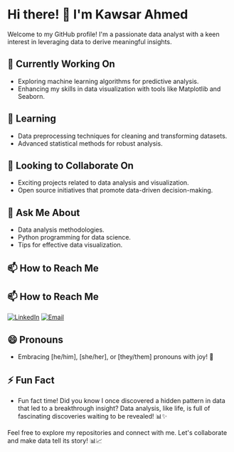 # Hi there! 👋 I'm Kawsar Ahmed

Welcome to my GitHub profile! I'm a passionate data analyst with a keen interest in leveraging data to derive meaningful insights.

## 🔭 Currently Working On

- Exploring machine learning algorithms for predictive analysis.
- Enhancing my skills in data visualization with tools like Matplotlib and Seaborn.

## 🌱 Learning

- Data preprocessing techniques for cleaning and transforming datasets.
- Advanced statistical methods for robust analysis.

## 👯 Looking to Collaborate On

- Exciting projects related to data analysis and visualization.
- Open source initiatives that promote data-driven decision-making.

## 💬 Ask Me About

- Data analysis methodologies.
- Python programming for data science.
- Tips for effective data visualization.

## 📫 How to Reach Me

## 📫 How to Reach Me

[![LinkedIn](https://img.shields.io/badge/LinkedIn-Connect-blue?style=for-the-badge&logo=linkedin)](https://www.linkedin.com/in/kawsar-ahmed-maruf-4a3019298/)
[![Email](https://img.shields.io/badge/Email-Contact-red?style=for-the-badge&logo=gmail)](mailto:kawsarahmedmaruf10@gmail.com)


## 😄 Pronouns

- Embracing [he/him], [she/her], or [they/them] pronouns with joy! 🌈

## ⚡ Fun Fact

- Fun fact time! Did you know I once discovered a hidden pattern in data that led to a breakthrough insight? Data analysis, like life, is full of fascinating discoveries waiting to be revealed! 📊✨


Feel free to explore my repositories and connect with me. Let's collaborate and make data tell its story! 📊📈
